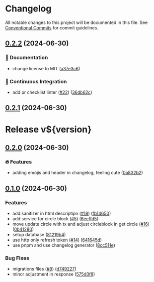 # Changelog

All notable changes to this project will be documented in this file. See [Conventional Commits](https://www.conventionalcommits.org) for commit guidelines.

## [0.2.2](https://github.com/comimafun/catalog-api/compare/v0.2.1...v0.2.2) (2024-06-30)


### 📝 Documentation

* change license to MIT ([a37e3c6](https://github.com/comimafun/catalog-api/commit/a37e3c6fb6e84d327d94b9ad13aad6afe8f479c8))


### 🏃 Continuous Integration

* add pr checklist linter ([#22](https://github.com/comimafun/catalog-api/issues/22)) ([36db62c](https://github.com/comimafun/catalog-api/commit/36db62cecc11bfd1d4c845af42c9e5704fe22f3f))

## [0.2.1](https://github.com/comimafun/catalog-api/compare/v0.2.0...v0.2.1) (2024-06-30)

# Release v${version}

## [0.2.0](https://github.com/comimafun/catalog-api/compare/v0.1.0...v0.2.0) (2024-06-30)


### 🔥 Features

* adding emojis and header in changelog, feeling cute ([0a832b2](https://github.com/comimafun/catalog-api/commit/0a832b2a42a40d67670c9685a8932b318b5023b3))

## [0.1.0](https://github.com/comimafun/catalog-api/compare/81219b4d9924ef14b7fb0156d76a3b5fe415eafc...0.1.0) (2024-06-30)


### Features

* add sanitizer in html descriptipn ([#18](https://github.com/comimafun/catalog-api/issues/18)) ([fb14650](https://github.com/comimafun/catalog-api/commit/fb146506764a5c2dc5df5af2e87eba816b1f5c76))
* add service for circle block ([#5](https://github.com/comimafun/catalog-api/issues/5)) ([6eeffd5](https://github.com/comimafun/catalog-api/commit/6eeffd59998c711e48b207eff7a9f8a23450dd69))
* move update circle with tx and adjust circleblock in get circle ([#16](https://github.com/comimafun/catalog-api/issues/16)) ([0b41280](https://github.com/comimafun/catalog-api/commit/0b412807c1523ac80525edc9f5fee6cd50f3c9eb))
* setup database ([81219b4](https://github.com/comimafun/catalog-api/commit/81219b4d9924ef14b7fb0156d76a3b5fe415eafc))
* use http only refresh token ([#14](https://github.com/comimafun/catalog-api/issues/14)) ([641645d](https://github.com/comimafun/catalog-api/commit/641645d7e7ce89e68ff9123ef49bd830ba648769))
* use pnpm and use changelog generator ([8cc511e](https://github.com/comimafun/catalog-api/commit/8cc511ef4b6236c88b1f94c1551cd7d9cd4f584a))


### Bug Fixes

* migrations files ([#9](https://github.com/comimafun/catalog-api/issues/9)) ([d749227](https://github.com/comimafun/catalog-api/commit/d749227beec664f42e217bbdc51b51f1f7674cca))
* minor adjustment in response ([575d3f8](https://github.com/comimafun/catalog-api/commit/575d3f8c93c6d3e18cd5971eaeade0f105c9569b))
